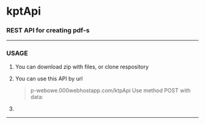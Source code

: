 kptApi
===

### REST API for creating pdf-s

---

### USAGE

1. You can download zip with files, or clone respository

2. You can use this API by url

    > p-webowe.000webhostapp.com/ktpApi
    > Use method POST with data:
    >

3.

---